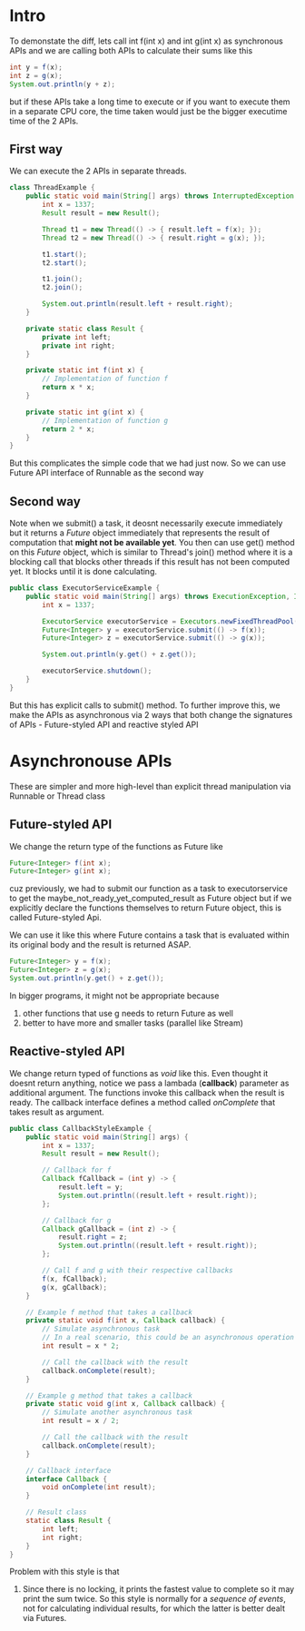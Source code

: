 # Intro
To demonstate the diff, lets call int f(int x) and int g(int x) as synchronous APIs and we are calling both APIs to calculate their sums 
like this

```java
int y = f(x);
int z = g(x);
System.out.println(y + z);
```

but if these APIs take a long time to execute or if you want to execute them in a separate CPU core, the time taken would just be the bigger
executime time of the 2 APIs.

## First way
We can execute the 2 APIs in separate threads. 
```java
class ThreadExample {
    public static void main(String[] args) throws InterruptedException {
        int x = 1337;
        Result result = new Result();

        Thread t1 = new Thread(() -> { result.left = f(x); });
        Thread t2 = new Thread(() -> { result.right = g(x); });

        t1.start();
        t2.start();

        t1.join();
        t2.join();

        System.out.println(result.left + result.right);
    }

    private static class Result {
        private int left;
        private int right;
    }

    private static int f(int x) {
        // Implementation of function f
        return x * x;
    }

    private static int g(int x) {
        // Implementation of function g
        return 2 * x;
    }
}

```

But this complicates the simple code that we had just now. So we can use Future API interface of Runnable as the second way

## Second way
Note when we submit() a task, it deosnt necessarily execute immediately but it returns a *Future* object immediately that represents
the result of computation that **might not be available yet**. You then can use get() method on this *Future* object, which is similar to
Thread's join() method where it is a blocking call that blocks other threads if this result has not been computed yet. It blocks
until it is done calculating.

```java
public class ExecutorServiceExample {
    public static void main(String[] args) throws ExecutionException, InterruptedException {
        int x = 1337;

        ExecutorService executorService = Executors.newFixedThreadPool(2);
        Future<Integer> y = executorService.submit(() -> f(x));
        Future<Integer> z = executorService.submit(() -> g(x));

        System.out.println(y.get() + z.get());

        executorService.shutdown();
    }
}
```

But this has explicit calls to submit() method. To further improve this, we make the APIs as asynchronous via 2 ways that both change
the signatures of APIs - Future-styled API and reactive styled API

# Asynchronouse APIs 
These are simpler and more high-level than explicit thread manipulation via Runnable or Thread class 

## Future-styled API
We change the return type of the functions as Future like

```java
Future<Integer> f(int x);
Future<Integer> g(int x);
```

cuz previously, we had to submit our function as a task to executorservice to get the maybe_not_ready_yet_computed_result as Future object
but if we explicitly declare the functions themselves to return Future object, this is called Future-styled Api.

We can use it like this where Future contains a task that is evaluated within its original body and the result is returned ASAP.
```java
Future<Integer> y = f(x);
Future<Integer> z = g(x);
System.out.println(y.get() + z.get());
```

In bigger programs, it might not be appropriate because
1) other functions that use g needs to return Future as well
2) better to have more and smaller tasks (parallel like Stream)

## Reactive-styled API
We change return typed of functions as *void* like this. Even thought it doesnt return anything, notice we pass a lambada (**callback**) parameter as additional argument. The functions invoke this callback when the result is ready. The callback interface defines a method
called *onComplete* that takes result as argument.

```java
public class CallbackStyleExample {
    public static void main(String[] args) {
        int x = 1337;
        Result result = new Result();

        // Callback for f
        Callback fCallback = (int y) -> {
            result.left = y;
            System.out.println((result.left + result.right));
        };

        // Callback for g
        Callback gCallback = (int z) -> {
            result.right = z;
            System.out.println((result.left + result.right));
        };

        // Call f and g with their respective callbacks
        f(x, fCallback);
        g(x, gCallback);
    }

    // Example f method that takes a callback
    private static void f(int x, Callback callback) {
        // Simulate asynchronous task
        // In a real scenario, this could be an asynchronous operation
        int result = x * 2;

        // Call the callback with the result
        callback.onComplete(result);
    }

    // Example g method that takes a callback
    private static void g(int x, Callback callback) {
        // Simulate another asynchronous task
        int result = x / 2;

        // Call the callback with the result
        callback.onComplete(result);
    }

    // Callback interface
    interface Callback {
        void onComplete(int result);
    }

    // Result class
    static class Result {
        int left;
        int right;
    }
}
```

Problem with this style is that
1) Since there is no locking, it prints the fastest value to complete so it may print the sum twice. So this style is normally for a
*sequence of events*, not for calculating individual results, for which the latter is better dealt via Futures.




